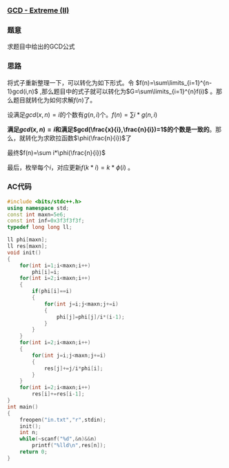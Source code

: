 ### [GCD - Extreme (II)](https://vjudge.net/problem/UVA-11426)

### 题意

求题目中给出的GCD公式

### 思路

将式子重新整理一下，可以转化为如下形式。令 $f(n)=\sum\limits_{i=1}^{n-1}gcd(i,n)​$ ,那么题目中的式子就可以转化为$G=\sum\limits_{i=1}^{n}f(i)​$ 。那么题目就转化为如何求解$f(n)​$了。

设满足$gcd(x,n)=i$的个数有$g(n,i)$个。$f(n)=\sum i*g(n,i)$ 

**满足$gcd(x,n)=i$和满足$gcd(\frac{x}{i},\frac{n}{i})=1$的个数是一致的**。那么，就转化为求欧拉函数$\phi(\frac{n}{i})$了 

最终$f(n)=\sum i*\phi(\frac{n}{i})​$

最后，枚举每个$i$，对应更新$f(k*i)=k*\phi(i)$ 。 

### AC代码

```cpp
#include <bits/stdc++.h>
using namespace std;
const int maxn=5e6;
const int inf=0x3f3f3f3f;
typedef long long ll;

ll phi[maxn];
ll res[maxn];
void init()
{
	for(int i=1;i<maxn;i++)
		phi[i]=i;
	for(int i=2;i<maxn;i++)
	{
		if(phi[i]==i)
		{
			for(int j=i;j<maxn;j+=i)
			{
				phi[j]=phi[j]/i*(i-1);
			}
		}
	}
	for(int i=2;i<maxn;i++)
	{
		for(int j=i;j<maxn;j+=i)
		{
			res[j]+=j/i*phi[i];
		}
	}
	for(int i=2;i<maxn;i++)
		res[i]+=res[i-1];
}
int main()
{
	freopen("in.txt","r",stdin);
	init();
	int n;
	while(~scanf("%d",&n)&&n)
		printf("%lld\n",res[n]);
	return 0;
}
```

